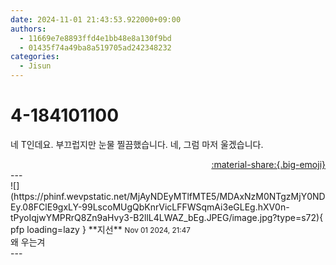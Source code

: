 ```yaml
---
date: 2024-11-01 21:43:53.922000+09:00
authors:
  - 11669e7e8893ffd4e1bb48e8a130f9bd
  - 01435f74a49ba8a519705ad242348232
categories:
  - Jisun
---
```


# 4-184101100

<div class="post-container" markdown="1">
<div class="content-container md-sidebar__scrollwrap" markdown="1">

네 T인데요. 부끄럽지만 눈물 찔끔했습니다. 네,  그럼 마저 울겠습니다.

</div>
</div>

<div style="text-align: right;" markdown="1">
<a href="https://weverse.io/fromis9/fanpost/4-184101100" style="text-align: right;">:material-share:{.big-emoji}</a>
</div>
---

<div class="comments-container md-sidebar__scrollwrap" markdown="1">
<div class="comment" markdown="1">
<div class='id-container' markdown="1">
![](https://phinf.wevpstatic.net/MjAyNDEyMTlfMTE5/MDAxNzM0NTgzMjY0NDEy.08FClE9gxLY-99LscoMUgQbKnrVicLFFWSqmAi3eGLEg.hXV0n-tPyoIqjwYMPRrQ8Zn9aHvy3-B2llL4LWAZ_bEg.JPEG/image.jpg?type=s72){ pfp loading=lazy }
**<span class="artist">지선</span>** <small>Nov 01 2024, 21:47</small><br>
</div>
<div class='comment-body' markdown="1">
왜 우는겨
</div>
</div>
</div>
---
